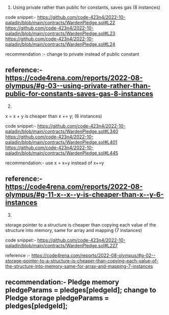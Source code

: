 1. Using private rather than public for constants, saves gas (8 instances)

code snippet:-
https://github.com/code-423n4/2022-10-paladin/blob/main/contracts/WardenPledge.sol#L22
https://github.com/code-423n4/2022-10-paladin/blob/main/contracts/WardenPledge.sol#L23
https://github.com/code-423n4/2022-10-paladin/blob/main/contracts/WardenPledge.sol#L24

recommendation :-
change  to private instead of public constant  

reference:-
https://code4rena.com/reports/2022-08-olympus/#g-03--using-private-rather-than-public-for-constants-saves-gas-8-instances
---------------------------------------------------------------------------------------------------------------------------------------------------------------------------------------------------------
2.
x = x + y is cheaper than x += y; (6 instances)


code snippet:-
https://github.com/code-423n4/2022-10-paladin/blob/main/contracts/WardenPledge.sol#L340
https://github.com/code-423n4/2022-10-paladin/blob/main/contracts/WardenPledge.sol#L401
https://github.com/code-423n4/2022-10-paladin/blob/main/contracts/WardenPledge.sol#L445

recommendation:-
use x = x+y instead of x+=y

reference:-
https://code4rena.com/reports/2022-08-olympus/#g-11-x--x--y-is-cheaper-than-x--y-6-instances
---------------------------------------------------------------------------------------------------------------------------------------------------------------------------------------------------------
3.
storage pointer to a structure is cheaper than copying each value of the structure into memory, same for array and mapping (7 instances)

code snippet:-
https://github.com/code-423n4/2022-10-paladin/blob/main/contracts/WardenPledge.sol#L227

reference :-
https://code4rena.com/reports/2022-08-olympus/#g-02--storage-pointer-to-a-structure-is-cheaper-than-copying-each-value-of-the-structure-into-memory-same-for-array-and-mapping-7-instances

recommendation:-
Pledge memory pledgeParams = pledges[pledgeId]; change to Pledge storage pledgeParams = pledges[pledgeId];
---------------------------------------------------------------------------------------------------------------------------------------------------------------------------------------------------------


